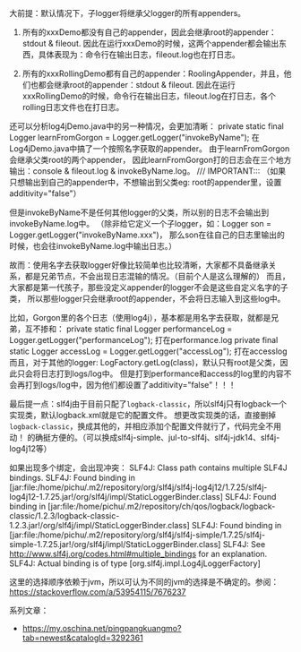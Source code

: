 大前提：默认情况下，子logger将继承父logger的所有appenders。


1. 所有的xxxDemo都没有自己的appender，因此会继承root的appender：stdout & fileout.
因此在运行xxxDemo的时候，这两个appender都会输出东西，具体表现为：命令行在输出日志，fileout.log也在打日志。

2. 所有的xxxRollingDemo都有自己的appender：RoolingAppender，并且，他们也都会继承root的appender：stdout & fileout.
因此在运行xxxRollingDemo的时候，命令行在输出日志，fileout.log在打日志，各个rolling日志文件也在打日志。


还可以分析log4jDemo.java中的另一种情况，会更加清晰：
private static final Logger learnFromGorgon = Logger.getLogger("invokeByName");
在Log4jDemo.java中搞了一个按照名字获取的appender。
由于learnFromGorgon会继承父类root的两个appender，
因此learnFromGorgon打的日志会在三个地方输出：console & fileout.log & invokeByName.log。
/// IMPORTANT:::
（如果只想输出到自己的appender中，不想输出到父类eg: root的appender里，设置additivity="false"）

但是invokeByName不是任何其他logger的父类，所以别的日志不会输出到invokeByName.log中。
（除非给它定义一个子logger，如：Logger son = Logger.getLogger("invokeByName.xxx")，
那么son在往自己的日志里输出的时候，也会往invokeByName.log中输出日志。）

故而：使用名字去获取logger好像比较简单也比较清晰，大家都不具备继承关系，都是兄弟节点，不会出现日志混输的情况。（目前个人是这么理解的）
而且，大家都是第一代孩子，那些没定义appender的logger不会是这些自定义名字的子类，
所以那些logger只会继承root的appender，不会将日志输入到这些log中。

比如，Gorgon里的各个日志（使用log4j），基本都是用名字去获取，就都是兄弟，互不掺和：
private static final Logger performanceLog = Logger.getLogger("performanceLog"); 打在performance.log
private final static Logger accessLog = Logger.getLogger("accessLog");           打在accesslog
而且，对于其他的logger: LogFactory.getLog(class)，默认只有root是父类，因此只会将日志打到logs/log中。
<root>
    <priority value="INFO" />
    <appender-ref ref="NORMAL" />
</root>
但是打到performance和access的log里的内容不会再打到logs/log中，因为他们都设置了additivity="false"！！！


最后提一点：slf4j由于目前只配了`logback-classic`，所以slf4j只有logback一个实现类，默认logback.xml就是它的配置文件。
想更改实现类的话，直接删掉`logback-classic`，换成其他的，并相应添加个配置文件就行了，代码完全不用动！
的确挺方便的。（可以换成slf4j-simple、jul-to-slf4j、slf4j-jdk14、slf4j-log4j12等）

如果出现多个绑定，会出现冲突：
SLF4J: Class path contains multiple SLF4J bindings.
SLF4J: Found binding in [jar:file:/home/pichu/.m2/repository/org/slf4j/slf4j-log4j12/1.7.25/slf4j-log4j12-1.7.25.jar!/org/slf4j/impl/StaticLoggerBinder.class]
SLF4J: Found binding in [jar:file:/home/pichu/.m2/repository/ch/qos/logback/logback-classic/1.2.3/logback-classic-1.2.3.jar!/org/slf4j/impl/StaticLoggerBinder.class]
SLF4J: Found binding in [jar:file:/home/pichu/.m2/repository/org/slf4j/slf4j-simple/1.7.25/slf4j-simple-1.7.25.jar!/org/slf4j/impl/StaticLoggerBinder.class]
SLF4J: See http://www.slf4j.org/codes.html#multiple_bindings for an explanation.
SLF4J: Actual binding is of type [org.slf4j.impl.Log4jLoggerFactory]

这里的选择顺序依赖于jvm，所以可认为不同的jvm的选择是不确定的。参阅：https://stackoverflow.com/a/53954115/7676237


系列文章：
- https://my.oschina.net/pingpangkuangmo?tab=newest&catalogId=3292361